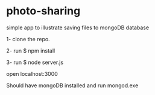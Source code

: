 # photo-sharing
simple app to illustrate saving files to mongoDB database


1- clone the repo.

2-  run $ npm install 

3- run $ node server.js

open localhost:3000


Should have mongoDB installed and run mongod.exe
